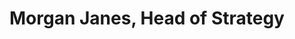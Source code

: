 ---
layout: page
title: Morgan Janes, Head of Strategy
description: HST MEMP PhD. Interests at the intersection of cell therapies and drug delivery.
img: /assets/img/morganjanes.png
redirect: https://www.linkedin.com/in/morgan-janes-922669101/
importance: 4
category: [Management Partners]
---